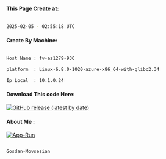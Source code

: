 
   
#### This Page Create at:

```bash

2025-02-05 - 02:55:18 UTC

```

#### Create By Machine:

```bash

Host Name : fv-az1279-936

platform  : Linux-6.8.0-1020-azure-x86_64-with-glibc2.34

Ip Local  : 10.1.0.24

```
#### Download This code Here:

[![GitHub release (latest by date)](https://img.shields.io/github/v/release/Gosdan-Movsesian/Gosdan?style=for-the-badge&label=Download)](https://github.com/Gosdan-Movsesian/Gosdan/releases) 

</p> 

#### About Me :

[![App-Run](https://github.com/Gosdan-Movsesian/Gosdan/actions/workflows/App-Run.yml/badge.svg)](https://github.com/Gosdan-Movsesian/Gosdan/actions/workflows/App-Run.yml)

```bash

Gosdan-Movsesian

```

